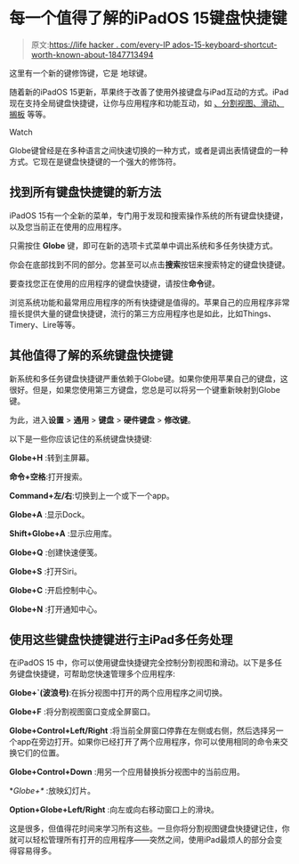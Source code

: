 # 每一个值得了解的iPadOS 15键盘快捷键

> 原文:[https://life hacker . com/every-IP ados-15-keyboard-shortcut-worth-known-about-1847713494](https://lifehacker.com/every-ipados-15-keyboard-shortcut-worth-knowing-about-1847713494)

这里有一个新的键修饰键，它是 地球键。

随着新的iPadOS 15更新，苹果终于改善了使用外接键盘与iPad互动的方式。iPad现在支持全局键盘快捷键，让你与应用程序和功能互动，如 [、分割视图、滑动、搁板](https://lifehacker.com/every-multitasking-feature-in-ipados-15-worth-knowing-a-1847664365) 等等。

Watch

Globe键曾经是在多种语言之间快速切换的一种方式，或者是调出表情键盘的一种方式。它现在是键盘快捷键的一个强大的修饰符。

## 找到所有键盘快捷键的新方法

iPadOS 15有一个全新的菜单，专门用于发现和搜索操作系统的所有键盘快捷键，以及您当前正在使用的应用程序。

只需按住 **Globe** 键，即可在新的选项卡式菜单中调出系统和多任务快捷方式。

你会在底部找到不同的部分。您甚至可以点击**搜索**按钮来搜索特定的键盘快捷键。

要查找您正在使用的应用程序的键盘快捷键，请按住**命令**键。

浏览系统功能和最常用应用程序的所有快捷键是值得的。苹果自己的应用程序非常擅长提供大量的键盘快捷键，流行的第三方应用程序也是如此，比如Things、Timery、Lire等等。

## 其他值得了解的系统键盘快捷键

新系统和多任务键盘快捷键严重依赖于Globe键。如果你使用苹果自己的键盘，这很好。但是，如果您使用第三方键盘，您总是可以将另一个键重新映射到Globe键。

为此，进入**设置** > **通用** > **键盘** > **硬件键盘** > **修改键**。

以下是一些你应该记住的系统键盘快捷键:

**Globe+H** :转到主屏幕。

**命令+空格**:打开搜索。

**Command+左/右**:切换到上一个或下一个app。

**Globe+A** :显示Dock。

**Shift+Globe+A** :显示应用库。

**Globe+Q** :创建快速便笺。

**Globe+S** :打开Siri。

**Globe+C** :开启控制中心。

**Globe+N** :打开通知中心。

## 使用这些键盘快捷键进行主iPad多任务处理

在iPadOS 15 中，你可以使用键盘快捷键完全控制分割视图和滑动。以下是多任务键盘快捷键，可帮助您快速管理多个应用程序:

**Globe+`(波浪号)**:在拆分视图中打开的两个应用程序之间切换。

**Globe+F** :将分割视图窗口变成全屏窗口。

**Globe+Control+Left/Right** :将当前全屏窗口停靠在左侧或右侧，然后选择另一个app在旁边打开。如果你已经打开了两个应用程序，你可以使用相同的命令来交换它们的位置。

**Globe+Control+Down** :用另一个应用替换拆分视图中的当前应用。

**Globe+\** :放映幻灯片。

**Option+Globe+Left/Right** :向左或向右移动窗口上的滑块。

这是很多，但值得花时间来学习所有这些。一旦你将分割视图键盘快捷键记住，你就可以轻松管理所有打开的应用程序——突然之间，使用iPad最烦人的部分会变得容易得多。